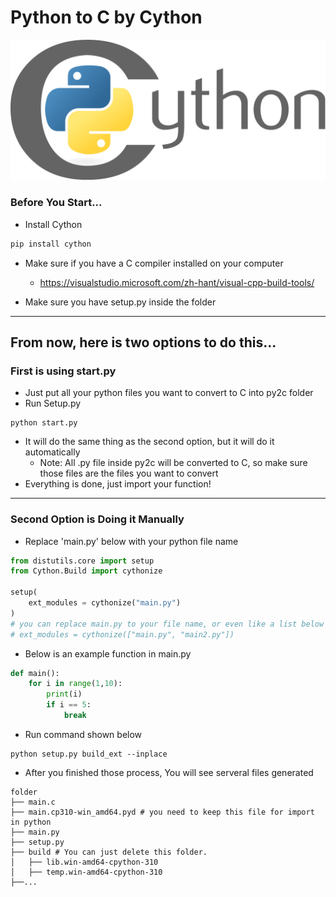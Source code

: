 # Python to C by Cython

![image](pic\Cython-logo.svg.png)

### Before You Start...

- Install Cython

```python
pip install cython
```

- Make sure if you have a C compiler installed on your computer

    - https://visualstudio.microsoft.com/zh-hant/visual-cpp-build-tools/

- Make sure you have setup.py inside the folder

---

## From now, here is two options to do this...

### First is using start.py

- Just put all your python files you want to convert to C into py2c folder
- Run Setup.py

```shell
python start.py
```
- It will do the same thing as the second option, but it will do it automatically
    - Note: All .py file inside py2c will be converted to C, so make sure those files are the files you want to convert
- Everything is done, just import your function!
---

### Second Option is Doing it Manually

- Replace 'main.py' below with your python file name

```python
from distutils.core import setup
from Cython.Build import cythonize

setup(
    ext_modules = cythonize("main.py")
)
# you can replace main.py to your file name, or even like a list below
# ext_modules = cythonize(["main.py", "main2.py"])
```

- Below is an example function in main.py
```python
def main():
    for i in range(1,10):
        print(i)
        if i == 5:
            break
```

- Run command shown below

```shell
python setup.py build_ext --inplace
```

- After you finished those process, You will see serveral files generated

```
folder
├── main.c
├── main.cp310-win_amd64.pyd # you need to keep this file for import in python
├── main.py
├── setup.py
├── build # You can just delete this folder.
│   ├── lib.win-amd64-cpython-310
│   ├── temp.win-amd64-cpython-310
├──...
```
